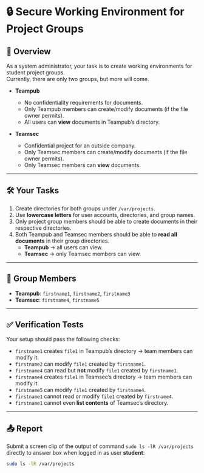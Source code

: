 # 🔒 Secure Working Environment for Project Groups

## 📌 Overview
As a system administrator, your task is to create working environments for student project groups.  
Currently, there are only two groups, but more will come.  

- **Teampub**  
  - No confidentiality requirements for documents.  
  - Only Teampub members can create/modify documents (if the file owner permits).  
  - All users can **view** documents in Teampub’s directory.  

- **Teamsec**  
  - Confidential project for an outside company.  
  - Only Teamsec members can create/modify documents (if the file owner permits).  
  - Only Teamsec members can **view** documents.  

---

## 🛠️ Your Tasks
1. Create directories for both groups under `/var/projects`.  
2. Use **lowercase letters** for user accounts, directories, and group names.  
3. Only project group members should be able to create documents in their respective directories.  
4. Both Teampub and Teamsec members should be able to **read all documents** in their group directories.  
   - **Teampub** → all users can view.  
   - **Teamsec** → only Teamsec members can view.  

---

## 👥 Group Members
- **Teampub**: `firstname1`, `firstname2`, `firstname3`  
- **Teamsec**: `firstname4`, `firstname5`  

---

## ✅ Verification Tests
Your setup should pass the following checks:

- `firstname1` creates `file1` in Teampub’s directory → team members can modify it.  
- `firstname2` can modify `file1` created by `firstname1`.  
- `firstname4` can read but **not** modify `file1` created by `firstname1`.  
- `firstname4` creates `file1` in Teamsec’s directory → team members can modify it.  
- `firstname5` can modify `file1` created by `firstname4`.  
- `firstname1` cannot read or modify `file1` created by `firstname4`.  
- `firstname1` cannot even **list contents** of Teamsec’s directory.  

---

## 📤 Report
Submit a screen clip of the output of command `sudo ls -lR /var/projects` directly to answer box when logged in as user **student**:

```bash
sudo ls -lR /var/projects
